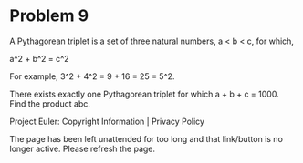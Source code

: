 #   Problem 9

   A Pythagorean triplet is a set of three natural numbers, a < b < c, for
   which,

   a^2 + b^2 = c^2

   For example, 3^2 + 4^2 = 9 + 16 = 25 = 5^2.

   There exists exactly one Pythagorean triplet for which a + b + c = 1000.
   Find the product abc.

   Project Euler: Copyright Information | Privacy Policy

   The page has been left unattended for too long and that link/button is no
   longer active. Please refresh the page.
